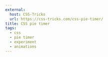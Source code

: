 ```yaml
---
external:
  host: CSS-Tricks
  url: https://css-tricks.com/css-pie-timer/
title: CSS pie timer
tags:
  - css
  - pie timer
  - experiment
  - animations
---
```

